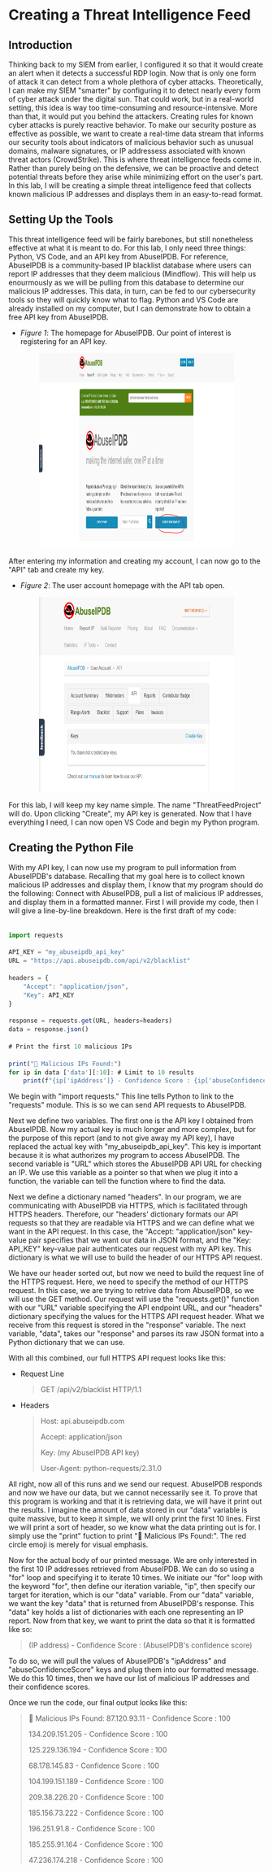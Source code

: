 # Creating a Threat Intelligence Feed

## Introduction

Thinking back to my SIEM from earlier, I configured it so that it would create an alert when it detects a successful RDP login. Now that is only one form of attack it can detect from a whole plethora of cyber attacks. Theoretically, I can make my SIEM "smarter" by configuring it to detect nearly every form of cyber attack under the digital sun. That could work, but in a real-world setting, this idea is way too time-consuming and resource-intensive. More than that, it would put you behind the attackers. Creating rules for known cyber attacks is purely reactive behavior. To make our security posture as effective as possible, we want to create a real-time data stream that informs our security tools about indicators of malicious behavior such as unusual domains, malware signatures, or IP addressess associated with known threat actors (CrowdStrike). This is where threat intelligence feeds come in. Rather than purely being on the defensive, we can be proactive and detect potential threats before they arise while minimizing effort on the user's part. In this lab, I will be creating a simple threat intelligence feed that collects known malicious IP addresses and displays them in an easy-to-read format.

## Setting Up the Tools

This threat intelligence feed will be fairly barebones, but still nonetheless effective at what it is meant to do. For this lab, I only need three things: Python, VS Code, and an API key from AbuseIPDB. For reference, AbuseIPDB is a community-based IP blacklist database where users can report IP addresses that they deem malicious (Mindflow). This will help us enourmously as we will be pulling from this database to determine our malicious IP addresses. This data, in turn, can be fed to our cybersecurity tools so they will quickly know what to flag. Python and VS Code are already installed on my computer, but I can demonstrate how to obtain a free API key from AbuseIPDB.

- _Figure 1_: The homepage for AbuseIPDB. Our point of interest is registering for an API key.

<p align="center">
  <img width="384" height="384" src="assets/fig1.png">
</p>

After entering my information and creating my account, I can now go to the "API" tab and create my key.

- _Figure 2_: The user account homepage with the API tab open.
<p align="center">
  <img width="384" height="384" src="assets/fig2.png">
</p>

For this lab, I will keep my key name simple. The name "ThreatFeedProject" will do. Upon clicking "Create", my API key is generated. Now that I have everything I need, I can now open VS Code and begin my Python program.

## Creating the Python File

With my API key, I can now use my program to pull information from AbuseIPDB's database. Recalling that my goal here is to collect known malicious IP addresses and display them, I know that my program should do the following: Connect with AbuseIPDB, pull a list of malicious IP addresses, and display them in a formatted manner. First I will provide my code, then I will give a line-by-line breakdown. Here is the first draft of my code:

```js

import requests

API_KEY = "my_abuseipdb_api_key"
URL = "https://api.abuseipdb.com/api/v2/blacklist"

headers = {
    "Accept": "application/json",
    "Key": API_KEY
}

response = requests.get(URL, headers=headers)
data = response.json()

# Print the first 10 malicious IPs

print("🔴 Malicious IPs Found:")
for ip in data ['data'][:10]: # Limit to 10 results
    print(f"{ip['ipAddress']} - Confidence Score : {ip['abuseConfidenceScore']}")

```

We begin with "import requests." This line tells Python to link to the "requests" module. This is so we can send API requests to AbuseIPDB. 

Next we define two variables. The first one is the API key I obtained from AbuseIPDB. Now my actual key is much longer and more complex, but for the purpose of this report (and to not give away my API key), I have replaced the actual key with "my_abuseipdb_api_key". This key is important because it is what authorizes my program to access AbuseIPDB. The second variable is "URL" which stores the AbuseIPDB API URL for checking an IP. We use this variable as a pointer so that when we plug it into a function, the variable can tell the function where to find the data.

Next we define a dictionary named "headers". In our program, we are communicating with AbuseIPDB via HTTPS, which is facilitated through HTTPS headers. Therefore, our "headers' dictionary formats our API requests so that they are readable via HTTPS and we can define what we want in the API request. In this case, the "Accept: "application/json" key-value pair specifies that we want our data in JSON format, and the "Key: API_KEY" key-value pair authenticates our request with my API key. This dictionary is what we will use to build the header of our HTTPS API request.

We have our header sorted out, but now we need to build the request line of the HTTPS request. Here, we need to specify the method of our HTTPS request. In this case, we are trying to retrive data from AbuseIPDB, so we will use the GET method. Our request will use the "requests.get()" function with our "URL" variable specifying the API endpoint URL, and our "headers" dictionary specifying the values for the HTTPS API request header. What we receive from this request is stored in the "response" variable. The next variable, "data", takes our "response" and parses its raw JSON format into a Python dictionary that we can use.

With all this combined, our full HTTPS API request looks like this:

- Request Line
  >
  >GET /api/v2/blacklist HTTP/1.1

- Headers
  > Host: api.abuseipdb.com
  > 
  > Accept: application/json
  > 
  > Key: (my AbuseIPDB API key)
  > 
  > User-Agent: python-requests/2.31.0

All right, now all of this runs and we send our request. AbuseIPDB responds and now we have our data, but we cannot necessarily see it. To prove that this program is working and that it is retrieving data, we will have it print out the results. I imagine the amount of data stored in our "data" variable is quite massive, but to keep it simple, we will only print the first 10 lines. First we will print a sort of header, so we know what the data printing out is for. I simply use the "print" fuction to print "🔴 Malicious IPs Found:". The red circle emoji is merely for visual emphasis.

Now for the actual body of our printed message. We are only interested in the first 10 IP addresses retrieved from AbuseIPDB. We can do so using a "for" loop and specifying it to iterate 10 times. We initiate our "for" loop with the keyword "for", then define our iteration variable, "ip", then specify our target for iteration, which is our "data" variable. From our "data" variable, we want the key "data" that is returned from AbuseIPDB's response. This "data" key holds a list of dictionaries with each one representing an IP report. Now from that key, we want to print the data so that it is formatted like so:

> (IP address) - Confidence Score : (AbuseIPDB's confidence score)

To do so, we will pull the values of AbuseIPDB's "ipAddress" and "abuseConfidenceScore" keys and plug them into our formatted message. We do this 10 times, then we have our list of malicious IP addresses and their confidence scores.

Once we run the code, our final output looks like this:

> 🔴 Malicious IPs Found:
> 87.120.93.11 - Confidence Score : 100
> 
> 134.209.151.205 - Confidence Score : 100
> 
> 125.229.136.194 - Confidence Score : 100
> 
> 68.178.145.83 - Confidence Score : 100
> 
> 104.199.151.189 - Confidence Score : 100
> 
> 209.38.226.20 - Confidence Score : 100
> 
> 185.156.73.222 - Confidence Score : 100
> 
> 196.251.91.8 - Confidence Score : 100
> 
> 185.255.91.164 - Confidence Score : 100
> 
> 47.236.174.218 - Confidence Score : 100

